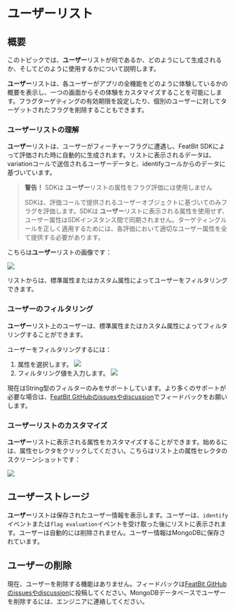 # ユーザーリスト

## 概要

このトピックでは、**ユーザー**リストが何であるか、どのようにして生成されるか、そしてどのように使用するかについて説明します。

**ユーザー**リストは、各ユーザーがアプリの全機能をどのように体験しているかの概要を表示し、一つの画面からその体験をカスタマイズすることを可能にします。フラグターゲティングの有効期限を設定したり、個別のユーザーに対してターゲットされたフラグを削除することもできます。

### ユーザーリストの理解

**ユーザー**リストは、ユーザーがフィーチャーフラグに遭遇し、FeatBit SDKによって評価された時に自動的に生成されます。リストに表示されるデータは、variationコールで送信されるユーザーデータと、identifyコールからのデータに基づいています。

> **警告！** SDKは **ユーザー**リストの属性をフラグ評価には使用しません
>
> SDKは、評価コールで提供されるユーザーオブジェクトに基づいてのみフラグを評価します。SDKは **ユーザー**リストに表示される属性を使用せず、ユーザー属性はSDKインスタンス間で同期されません。ターゲティングルールを正しく適用するためには、各評価において適切なユーザー属性を全て提供する必要があります。

こちらは**ユーザー**リストの画像です：

![](../../feature-flags/assets/users-and-user-segments/the-user-list/001.webp)

リストからは、標準属性またはカスタム属性によってユーザーをフィルタリングできます。

### ユーザーのフィルタリング

**ユーザー**リスト上のユーザーは、標準属性またはカスタム属性によってフィルタリングすることができます。

ユーザーをフィルタリングするには：

1. 属性を選択します。
![](../../feature-flags/assets/users-and-user-segments/the-user-list/002.webp)
2. フィルタリング値を入力します。
![](../../feature-flags/assets/users-and-user-segments/the-user-list/003.webp)

現在はString型のフィルターのみをサポートしています。より多くのサポートが必要な場合は、[FeatBit GitHubのissuesやdiscussion](https://github.com/featbit/featbit)でフィードバックをお願いします。

### ユーザーリストのカスタマイズ

**ユーザー**リストに表示される属性をカスタマイズすることができます。始めるには、属性セレクタをクリックしてください。こちらはリスト上の属性セレクタのスクリーンショットです：

![](../../feature-flags/assets/users-and-user-segments/the-user-list/004.webp)

## ユーザーストレージ

**ユーザー**リストは保存されたユーザー情報を表示します。ユーザーは、`identify`イベントまたは`flag evaluation`イベントを受け取った後にリストに表示されます。ユーザーは自動的には削除されません。ユーザー情報はMongoDBに保存されています。

## ユーザーの削除

現在、ユーザーを削除する機能はありません。フィードバックは[FeatBit GitHubのissuesやdiscussion](https://github.com/featbit/featbit)に投稿してください。MongoDBデータベースでユーザーを削除するには、エンジニアに連絡してください。
